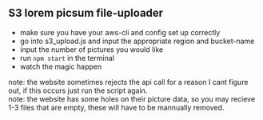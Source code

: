 ## S3 lorem picsum file-uploader
- make sure you have your aws-cli and config set up correctly
- go into s3_upload.js and input the appropriate region and bucket-name
- input the number of pictures you would like
- run `npm start` in the terminal
- watch the magic happen

note: the website sometimes rejects the api call for a reason I cant figure out, if this occurs just run the script again.  
note: the website has some holes on their picture data, so you may recieve 1-3 files that are empty, these will have to be mannually removed.  
